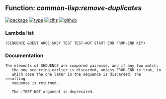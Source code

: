 ## Function: ***common-lisp:remove-duplicates***
[![package](https://img.shields.io/badge/Package-COMMON--LISP-5f9ea0.svg?style=social&colorA=999999)](../) [![type](https://img.shields.io/badge/Type-Function-5f9ea0.svg?style=social&colorA=999999)](../#function) [![clhs](https://img.shields.io/badge/CLHS-REMOVE--DUPLICATES-5f9ea0.svg?style=social&colorA=999999)](http://www.lispworks.com/documentation/HyperSpec/Body/f_rm_dup.htm) [![github](https://img.shields.io/badge/GitHub-View_the_source-5f9ea0.svg?style=social&colorA=999999&logo=github)](https://github.com/sbcl/sbcl/blob/master/src/code/seq.lisp/) 
### Lambda list
```
(SEQUENCE &REST ARGS &KEY TEST TEST-NOT START END FROM-END KEY)
```
### Documentation
```
The elements of SEQUENCE are compared pairwise, and if any two match,
   the one occurring earlier is discarded, unless FROM-END is true, in
   which case the one later in the sequence is discarded. The resulting
   sequence is returned.

   The :TEST-NOT argument is deprecated.
```
